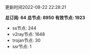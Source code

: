 更新时间2022-08-22 22:28:21

**总订阅: 64**
**总节点: 8950**
**有效节点: 1923**
- ss节点: 244
- v2ray节点: 1648
- trojan节点: 30
- ssr节点: 1
